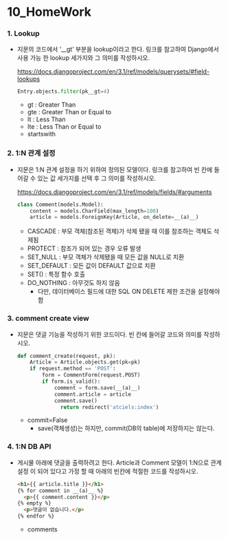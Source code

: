 # 10_HomeWork

### 1. Lookup

- 지문의 코드에서 ‘__gt’ 부분을 lookup이라고 한다. 링크를 참고하여 Django에서 사용 가능 한 lookup 세가지와 그 의미를 작성하시오. 

  https://docs.djangoproject.com/en/3.1/ref/models/querysets/#field-lookups

  ```python
  Entry.objects.filter(pk__gt=4)
  ```
  
  - gt : Greater Than
  - gte : Greater Than or Equal to
  - lt : Less Than
  - lte : Less Than or Equal to
  - startswith



### 2. 1:N 관계 설정

- 지문은 1:N 관계 설정을 하기 위하여 정의된 모델이다. 링크를 참고하여 빈 칸에 들어갈 수 있는 값 세가지를 선택 후 그 의미를 작성하시오. 

  https://docs.djangoproject.com/en/3.1/ref/models/fields/#arguments

  ```python
  class Comment(models.Model):
      content = models.CharField(max_length=100)
      article = models.ForeignKey(Article, on_delete=__(a)__)
  ```

  - CASCADE : 부모 객체(참조된 객체)가 삭제 됐을 때 이를 참조하는 객체도 삭제됨
  - PROTECT : 참조가 되어 있는 경우 오류 발생
  - SET_NULL : 부모 객체가 삭제됐을 때 모든 값을 NULL로 치환
  - SET_DEFAULT : 모든 값이 DEFAULT 값으로 치환
  - SET() : 특정 함수 호출
  - DO_NOTHING : 아무것도 하지 않음
    - 다만, 데이터베이스 필드에 대한 SQL ON DELETE 제한 조건을 설정해야 함



### 3. comment create view 

- 지문은 댓글 기능을 작성하기 위한 코드이다. 빈 칸에 들어갈 코드와 의미를 작성하시오.

  ```python
  def comment_create(request, pk):
      Article = Article.objects.get(pk=pk)
      if request.method == 'POST':
          form = CommentForm(request.POST)
          if form.is_valid():
              comment = form.save(__(a)__)
              comment.article = article
              comment.save()
             	return redirect('atciels:index')
  ```

  - commit=False
    - save(객체생성)는 하지만, commit(DB의 table)에 저장하지는 않는다.



### 4. 1:N DB API 

- 게시물 아래에 댓글을 출력하려고 한다. Article과 Comment 모델이 1:N으로 관계설정 이 되어 있다고 가정 할 때 아래의 빈칸에 적절한 코드를 작성하시오.

  ```html
  <h1>{{ article.title }}</h1>
  {% for comment in __(a)__ %}
    <p>{{ comment.content }}</p>
  {% empty %}
    <p>댓글이 없습니다.</p>
  {% endfor %}
  ```

  - comments

